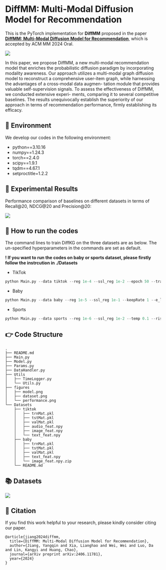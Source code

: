 # DiffMM: Multi-Modal Diffusion Model for Recommendation

This is the PyTorch implementation for **DiffMM** proposed in the paper [**DiffMM: Multi-Modal Diffusion Model for Recommendation**](https://arxiv.org/abs/2406.11781), which is accepted by ACM MM 2024 Oral.

<img src="./figures/model.png" style="zoom:100%;" />

In this paper, we propose DiffMM, a new multi-modal recommendation model that enriches the probabilistic diffusion paradigm by incorporating modality awareness. Our approach utilizes a multi-modal graph diffusion model to reconstruct a comprehensive user-item graph, while harnessing the advantages of a cross-modal data augmen- tation module that provides valuable self-supervision signals. To assess the effectiveness of DiffMM, we conducted extensive experi- ments, comparing it to several competitive baselines. The results unequivocally establish the superiority of our approach in terms of recommendation performance, firmly establishing its efficacy.

## 📝 Environment

We develop our codes in the following environment:

- python==3.10.16 
- numpy==1.24.3
- torch==2.4.0
- scipy==1.9.1
- tqdm==4.67.1
- setproctitle=1.2.2 

## 🎯 Experimental Results

Performance comparison of baselines on different datasets in terms of Recall@20, NDCG@20 and Precision@20:

<img src="./figures/performance.png" style="zoom:100%;" />

## 🚀 How to run the codes

The command lines to train DiffKG on the three datasets are as below. The un-specified hyperparameters in the commands are set as default.

**! If you want to run the codes on baby or sports dataset, please firstly follow the instrcution in ./Datasets** 

- TikTok

```python
python Main.py --data tiktok --reg 1e-4 --ssl_reg 1e-2 --epoch 50 --trans 1 --e_loss 0.1 --cl_method 1
```

- Baby

```python
python Main.py --data baby --reg 1e-5 --ssl_reg 1e-1 --keepRate 1 --e_loss 0.01
```

- Sports

```python
python Main.py --data sports --reg 1e-6 --ssl_reg 1e-2 --temp 0.1 --ris_lambda 0.1 --e_loss 0.5 --keepRate 1 --trans 1
```

## 👉 Code Structure

```
.
├── README.md
├── Main.py
├── Model.py
├── Params.py
├── DataHandler.py
├── Utils
│   ├── TimeLogger.py
│   └── Utils.py
├── figures
│   ├── model.png
│   ├── dataset.png
│   └── performance.png
└── Datasets
    ├── tiktok
    │   ├── trnMat.pkl
    │   ├── tstMat.pkl
    │   ├── valMat.pkl
    │   ├── audio_feat.npy
    │   ├── image_feat.npy
    │   └── text_feat.npy
    ├── baby
    │   ├── trnMat.pkl
    │   ├── tstMat.pkl
    │   ├── valMat.pkl
    │   ├── text_feat.npy
    │   └── image_feat.npy.zip
    └── README.md
```

## 📚 Datasets

<img src="./figures/dataset.png" style="zoom:100%;" />

## 🌟 Citation

If you find this work helpful to your research, please kindly consider citing our paper.

```
@article{jiang2024diffmm,
  title={DiffMM: Multi-Modal Diffusion Model for Recommendation},
  author={Jiang, Yangqin and Xia, Lianghao and Wei, Wei and Luo, Da and Lin, Kangyi and Huang, Chao},
  journal={arXiv preprint arXiv:2406.11781},
  year={2024}
}
```

